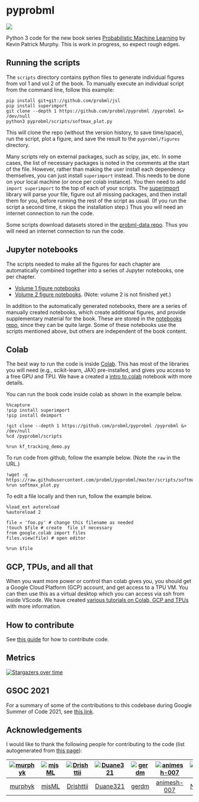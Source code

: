 # pyprobml

<img src="https://img.shields.io/github/stars/probml/pyprobml?style=social">


Python 3 code for the new book series [Probabilistic Machine Learning](https://probml.github.io/pml-book/) by Kevin Patrick Murphy.
This is work in progress, so expect rough edges.


## Running the scripts 

The `scripts` directory contains python files to generate individual figures from vol 1 and vol 2 of the book.
To manually execute an individual script from the command line,
follow this example:
```
pip install git+git://github.com/probml/jsl
pip install superimport 
git clone --depth 1 https://github.com/probml/pyprobml /pyprobml &> /dev/null
python3 pyprobml/scripts/softmax_plot.py 
```
This will clone the repo (without the version history, to save time/space), run the script, plot a figure, and save the result to the `pyprobml/figures` directory.

Many scripts rely on external packages, such as scipy, jax, etc.
In some cases, the list of necessary packages is noted in the comments at the start of the file.
However, rather than making the user install each dependency themselves, you can just install `superimport` instead.
This needs to be done on your local machine (or once per colab instance). You then need to add `import superimport`  to the top of each of your scripts.
The [superimport](https://colab.research.google.com/github/probml/probml-notebooks/blob/main/notebooks/Superimport.ipynb)
library will parse your file, figure out all missing packages, and then install them for you,
before running the rest of the script as usual. (If you run the script a second time, it skips the installation step.)
Thus you will need an internet connection to run the code.

Some scripts download datasets stored in the [probml-data repo](https://github.com/probml/probml-data).
Thus you will need an internet connection to run the code.


## Jupyter notebooks

The scripts needed to make all the figures for each chapter are automatically combined together into a series of Jupyter notebooks, one per chapter.
* [Volume 1 figure notebooks](https://github.com/probml/pml-book/tree/main/pml1/)
* [Volume 2 figure notebooks](https://github.com/probml/pml-book/tree/main/pml2). (Note: volume 2 is not finished yet.)

In addition to the automatically generated notebooks, there are a series of manually created notebooks, which create additional figures, and provide supplementary material for the book. These are stored in the [notebooks repo](https://github.com/probml/probml-notebooks), since they can be quite large. Some of these notebooks use the scripts mentioned above, but others are independent of the book content.


## Colab

The best way to run the code is inside [Colab](https://colab.research.google.com/notebooks/intro.ipynb). This has most of the libraries you will need (e.g., scikit-learn,  JAX) pre-installed, and gives you access to a free GPU and TPU. We have a created a [intro to colab](https://colab.research.google.com/github/probml/probml-notebooks/blob/main/notebooks/colab_intro.ipynb) notebook with more details.

You can run the book code inside colab as shown in the example below.
```
%%capture
!pip install superimport 
!pip install deimport

!git clone --depth 1 https://github.com/probml/pyprobml /pyprobml &> /dev/null
%cd /pyprobml/scripts

%run kf_tracking_demo.py
```

To run code from github, follow the example below.
(Note the `raw` in the URL.)
```
!wget -q https://raw.githubusercontent.com/probml/pyprobml/master/scripts/softmax_plot.py
%run softmax_plot.py
```

To edit a file locally and then run, follow the example below.
```
%load_ext autoreload
%autoreload 2

file = 'foo.py' # change this filename as needed
!touch $file # create  file if necessary
from google.colab import files
files.view(file) # open editor

%run $file
```


## GCP, TPUs, and all that

When you want more power or control than colab gives you, you should get a Google Cloud Platform (GCP) account, and get access to a TPU VM. You can then use this as a virtual desktop which you can access via ssh from inside VScode. We have created [various tutorials on Colab, GCP and TPUs](https://github.com/probml/probml-notebooks/blob/main/markdown/colab_gcp_tpu_tutorial.md) with more information.


## How to contribute

See [this guide](https://github.com/probml/pyprobml/blob/master/CONTRIBUTING.md) for how to contribute code.


## Metrics

[![Stargazers over time](https://starchart.cc/probml/pyprobml.svg)](https://starchart.cc/probml/pyprobml)

## GSOC 2021

For a summary of some of the contributions to this codebase during Google Summer of Code 2021,
see [this link](https://probml.github.io/pml-book/gsoc2021.html).




<h2><a id="acknowledgements"></a>Acknowledgements</h2>

I would like to thank the following people for contributing to the code
(list autogenerated from [this page](https://thodorisbais.github.io/markdown-contributors/)):

[<img alt="murphyk" src="https://avatars.githubusercontent.com/u/4632336?v=4&s=117 width=117">](https://github.com/murphyk) |[<img alt="mjsML" src="https://avatars.githubusercontent.com/u/7131192?v=4&s=117 width=117">](https://github.com/mjsML) |[<img alt="Drishttii" src="https://avatars.githubusercontent.com/u/35187749?v=4&s=117 width=117">](https://github.com/Drishttii) |[<img alt="Duane321" src="https://avatars.githubusercontent.com/u/19956442?v=4&s=117 width=117">](https://github.com/Duane321) |[<img alt="gerdm" src="https://avatars.githubusercontent.com/u/4108759?v=4&s=117 width=117">](https://github.com/gerdm) |[<img alt="animesh-007" src="https://avatars.githubusercontent.com/u/53366877?v=4&s=117 width=117">](https://github.com/animesh-007) |[<img alt="Nirzu97" src="https://avatars.githubusercontent.com/u/28842790?v=4&s=117 width=117">](https://github.com/Nirzu97) |[<img alt="always-newbie161" src="https://avatars.githubusercontent.com/u/66471669?v=4&s=117 width=117">](https://github.com/always-newbie161) |[<img alt="karalleyna" src="https://avatars.githubusercontent.com/u/36455180?v=4&s=117 width=117">](https://github.com/karalleyna) |[<img alt="nappaillav" src="https://avatars.githubusercontent.com/u/43855961?v=4&s=117 width=117">](https://github.com/nappaillav) |[<img alt="jdf22" src="https://avatars.githubusercontent.com/u/1637094?v=4&s=117 width=117">](https://github.com/jdf22) |[<img alt="shivaditya-meduri" src="https://avatars.githubusercontent.com/u/77324692?v=4&s=117 width=117">](https://github.com/shivaditya-meduri) |[<img alt="Neoanarika" src="https://avatars.githubusercontent.com/u/5188337?v=4&s=117 width=117">](https://github.com/Neoanarika) |[<img alt="andrewnc" src="https://avatars.githubusercontent.com/u/7716402?v=4&s=117 width=117">](https://github.com/andrewnc) |[<img alt="Abdelrahman350" src="https://avatars.githubusercontent.com/u/47902062?v=4&s=117 width=117">](https://github.com/Abdelrahman350) |[<img alt="Garvit9000c" src="https://avatars.githubusercontent.com/u/68856476?v=4&s=117 width=117">](https://github.com/Garvit9000c) |[<img alt="kzymgch" src="https://avatars.githubusercontent.com/u/10054419?v=4&s=117 width=117">](https://github.com/kzymgch) |[<img alt="alen1010" src="https://avatars.githubusercontent.com/u/42214173?v=4&s=117 width=117">](https://github.com/alen1010) |[<img alt="adamnemecek" src="https://avatars.githubusercontent.com/u/182415?v=4&s=117 width=117">](https://github.com/adamnemecek) |[<img alt="galv" src="https://avatars.githubusercontent.com/u/4767568?v=4&s=117 width=117">](https://github.com/galv) |[<img alt="krasserm" src="https://avatars.githubusercontent.com/u/202907?v=4&s=117 width=117">](https://github.com/krasserm) |[<img alt="nealmcb" src="https://avatars.githubusercontent.com/u/119472?v=4&s=117 width=117">](https://github.com/nealmcb) |[<img alt="petercerno" src="https://avatars.githubusercontent.com/u/1649209?v=4&s=117 width=117">](https://github.com/petercerno) |[<img alt="Prahitha" src="https://avatars.githubusercontent.com/u/44160152?v=4&s=117 width=117">](https://github.com/Prahitha) |[<img alt="khanshehjad" src="https://avatars.githubusercontent.com/u/31896767?v=4&s=117 width=117">](https://github.com/khanshehjad) |[<img alt="hieuza" src="https://avatars.githubusercontent.com/u/1021144?v=4&s=117 width=117">](https://github.com/hieuza) |[<img alt="jlh2018" src="https://avatars.githubusercontent.com/u/40842099?v=4&s=117 width=117">](https://github.com/jlh2018) |[<img alt="mvervuurt" src="https://avatars.githubusercontent.com/u/6399881?v=4&s=117 width=117">](https://github.com/mvervuurt) |[<img alt="TripleTop" src="https://avatars.githubusercontent.com/u/48208522?v=4&s=117 width=117">](https://github.com/TripleTop) |
:---:|:---:|:---:|:---:|:---:|:---:|:---:|:---:|:---:|:---:|:---:|:---:|:---:|:---:|:---:|:---:|:---:|:---:|:---:|:---:|:---:|:---:|:---:|:---:|:---:|:---:|:---:|:---:|:---:|
[murphyk](https://github.com/murphyk)|[mjsML](https://github.com/mjsML)|[Drishttii](https://github.com/Drishttii)|[Duane321](https://github.com/Duane321)|[gerdm](https://github.com/gerdm)|[animesh-007](https://github.com/animesh-007)|[Nirzu97](https://github.com/Nirzu97)|[always-newbie161](https://github.com/always-newbie161)|[karalleyna](https://github.com/karalleyna)|[nappaillav](https://github.com/nappaillav)|[jdf22](https://github.com/jdf22)|[shivaditya-meduri](https://github.com/shivaditya-meduri)|[Neoanarika](https://github.com/Neoanarika)|[andrewnc](https://github.com/andrewnc)|[Abdelrahman350](https://github.com/Abdelrahman350)|[Garvit9000c](https://github.com/Garvit9000c)|[kzymgch](https://github.com/kzymgch)|[alen1010](https://github.com/alen1010)|[adamnemecek](https://github.com/adamnemecek)|[galv](https://github.com/galv)|[krasserm](https://github.com/krasserm)|[nealmcb](https://github.com/nealmcb)|[petercerno](https://github.com/petercerno)|[Prahitha](https://github.com/Prahitha)|[khanshehjad](https://github.com/khanshehjad)|[hieuza](https://github.com/hieuza)|[jlh2018](https://github.com/jlh2018)|[mvervuurt](https://github.com/mvervuurt)|[TripleTop](https://github.com/TripleTop)|
